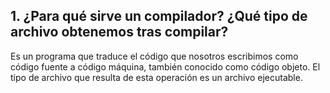 ## 1. ¿Para qué sirve un compilador? ¿Qué tipo de archivo obtenemos tras compilar?

Es un programa que traduce el código que nosotros escribimos como código fuente a código máquina, también conocido como código objeto. El tipo de archivo que resulta de esta operación es un archivo ejecutable.
